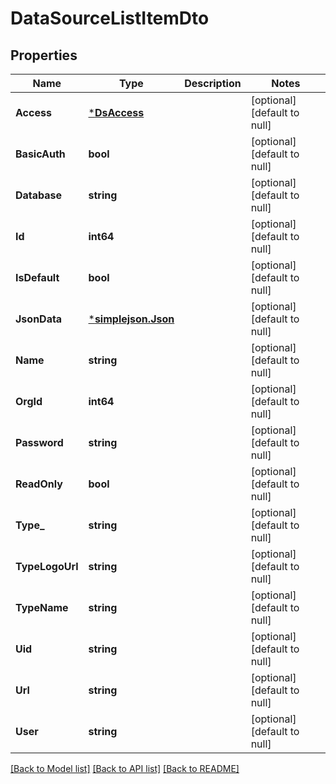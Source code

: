 # DataSourceListItemDto

## Properties
Name | Type | Description | Notes
------------ | ------------- | ------------- | -------------
**Access** | [***DsAccess**](DsAccess.md) |  | [optional] [default to null]
**BasicAuth** | **bool** |  | [optional] [default to null]
**Database** | **string** |  | [optional] [default to null]
**Id** | **int64** |  | [optional] [default to null]
**IsDefault** | **bool** |  | [optional] [default to null]
**JsonData** | [***simplejson.Json**](simplejson.Json.md) |  | [optional] [default to null]
**Name** | **string** |  | [optional] [default to null]
**OrgId** | **int64** |  | [optional] [default to null]
**Password** | **string** |  | [optional] [default to null]
**ReadOnly** | **bool** |  | [optional] [default to null]
**Type_** | **string** |  | [optional] [default to null]
**TypeLogoUrl** | **string** |  | [optional] [default to null]
**TypeName** | **string** |  | [optional] [default to null]
**Uid** | **string** |  | [optional] [default to null]
**Url** | **string** |  | [optional] [default to null]
**User** | **string** |  | [optional] [default to null]

[[Back to Model list]](../README.md#documentation-for-models) [[Back to API list]](../README.md#documentation-for-api-endpoints) [[Back to README]](../README.md)


